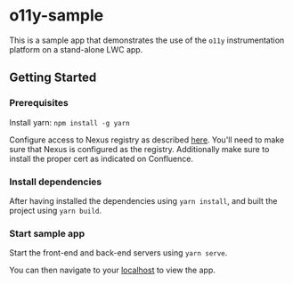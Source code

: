 # o11y-sample

This is a sample app that demonstrates the use of the `o11y` instrumentation platform on a stand-alone LWC app.

## Getting Started

### Prerequisites

Install yarn: `npm install -g yarn`

Configure access to Nexus registry as described [here](https://confluence.internal.salesforce.com/pages/viewpage.action?spaceKey=NEXUS&title=Nexus+NPM+Repositories). You'll need to make sure that Nexus is configured as the registry. Additionally make sure to install the proper cert as indicated on Confluence.

### Install dependencies

After having installed the dependencies using `yarn install`, and built the project using `yarn build`.

### Start sample app

Start the front-end and back-end servers using `yarn serve`.

You can then navigate to your [localhost](http://localhost:3001) to view the app.
